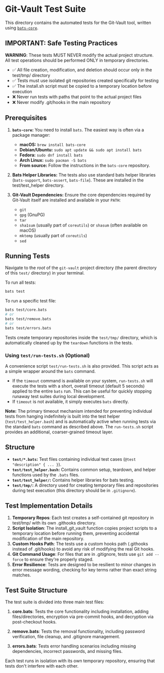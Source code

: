 # Git-Vault Test Suite

This directory contains the automated tests for the Git-Vault tool, written using [`bats-core`](https://github.com/bats-core/bats-core).

## IMPORTANT: Safe Testing Practices

**WARNING**: These tests MUST NEVER modify the actual project structure. All test operations should be performed ONLY in temporary directories.

- ✅ All file creation, modification, and deletion should occur only in the test/tmp/ directory
- ✅ Tests must use isolated git repositories created specifically for testing
- ✅ The install.sh script must be copied to a temporary location before execution
- ❌ Never run tests with paths that point to the actual project files
- ❌ Never modify .git/hooks in the main repository

## Prerequisites

1.  **`bats-core`:** You need to install `bats`. The easiest way is often via a package manager:
    *   **macOS:** `brew install bats-core`
    *   **Debian/Ubuntu:** `sudo apt update && sudo apt install bats`
    *   **Fedora:** `sudo dnf install bats`
    *   **Arch Linux:** `sudo pacman -S bats`
    *   **From source:** Follow the instructions in the `bats-core` repository.

2.  **Bats Helper Libraries:** The tests also use standard bats helper libraries (`bats-support`, `bats-assert`, `bats-file`). These are installed in the test/test_helper directory.

3.  **Git-Vault Dependencies:** Ensure the core dependencies required by Git-Vault itself are installed and available in your `PATH`:
    *   `git`
    *   `gpg` (GnuPG)
    *   `tar`
    *   `sha1sum` (usually part of `coreutils`) or `shasum` (often available on macOS)
    *   `mktemp` (usually part of `coreutils`)
    *   `sed`

## Running Tests

Navigate to the *root* of the `git-vault` project directory (the parent directory of this `test/` directory) in your terminal.

To run all tests:

```bash
bats test
```

To run a specific test file:

```bash
bats test/core.bats
# or
bats test/remove.bats
# or
bats test/errors.bats
```

Tests create temporary repositories inside the `test/tmp/` directory, which is automatically cleaned up by the `teardown` functions in the tests.

### Using `test/run-tests.sh` (Optional)

A convenience script `test/run-tests.sh` is also provided. This script acts as a simple wrapper around the `bats` command.

- If the `timeout` command is available on your system, `run-tests.sh` will execute the tests with a short, overall timeout (default 5 seconds) applied to the entire `bats` run. This can be useful for quickly stopping runaway test suites during local development.
- If `timeout` is not available, it simply executes `bats` directly.

**Note:** The primary timeout mechanism intended for preventing individual tests from hanging indefinitely is built into the test helper (`test/test_helper.bash`) and is automatically active when running tests via the standard `bats` command as described above. The `run-tests.sh` script provides an additional, coarser-grained timeout layer.

## Structure

*   **`test/*.bats`:** Test files containing individual test cases (`@test "description" { ... }`).
*   **`test/test_helper.bash`:** Contains common setup, teardown, and helper functions used by the `.bats` files.
*   **`test/test_helper/`:** Contains helper libraries for bats testing.
*   **`test/tmp/`:** A directory used for creating temporary files and repositories during test execution (this directory should be in `.gitignore`).

## Test Implementation Details

1. **Temporary Repos**: Each test creates a self-contained git repository in test/tmp/ with its own .githooks directory.
2. **Script Isolation**: The install_git_vault function copies project scripts to a temporary location before running them, preventing accidental modification of the main repository.
3. **Custom Hooks Path**: The tests use a custom hooks path (.githooks instead of .git/hooks) to avoid any risk of modifying the real Git hooks.
4. **Git Command Usage**: For files that are in .gitignore, tests use `git add --force` to ensure they're properly staged.
5. **Error Resilience**: Tests are designed to be resilient to minor changes in error message wording, checking for key terms rather than exact string matches.

## Test Suite Structure

The test suite is divided into three main test files:

1. **core.bats**: Tests the core functionality including installation, adding files/directories, encryption via pre-commit hooks, and decryption via post-checkout hooks.

2. **remove.bats**: Tests the removal functionality, including password verification, file cleanup, and .gitignore management.

3. **errors.bats**: Tests error handling scenarios including missing dependencies, incorrect passwords, and missing files.

Each test runs in isolation with its own temporary repository, ensuring that tests don't interfere with each other. 
